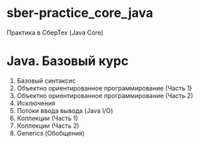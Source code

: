 # sber-practice_core_java
Практика в СберТех (Java Core)
# Java. Базовый курс

1. Базовый синтаксис
1. Объектно ориентированное программирование (Часть 1)
1. Объектно ориентированное программирование (Часть 2)
1. Исключения
1. Потоки ввода вывода (Java I/O)
1. Коллекции (Часть 1)
1. Коллекции (Часть 2)
1. Generics (Обобщения)
